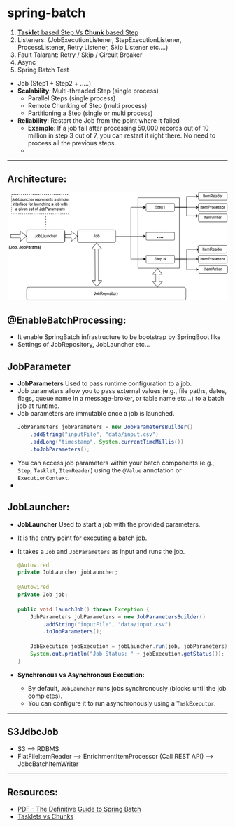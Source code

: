 # spring-batch
1. [**Tasklet** based Step Vs **Chunk** based Step](Readme-tasklet_vs_chunk.md)
2. Listeners: (JobExecutionListener, StepExecutionListener, ProcessListener, Retry Listener, Skip Listener etc....)
3. Fault Talarant: Retry / Skip / Circuit Breaker
4. Async
5. Spring Batch Test
- Job (Step1 + Step2 + .....)
- **Scalability**: Multi-threaded Step (single process)
  - Parallel Steps (single process)
  - Remote Chunking of Step (multi process)
  - Partitioning a Step (single or multi process)
- **Reliability**: Restart the Job from the point where it failed
  - **Example**: If a job fail after processing 50,000 records out of 10 million in step 3 out of 7, you can restart it right there. No need to process all the previous steps.
  - 




---



## Architecture:
![spring_batch_architecture.png](resources/SpringBatch_Architecture.drawio.png)

## @EnableBatchProcessing:
- It enable SpringBatch infrastructure to be bootstrap by SpringBoot like
- Settings of JobRepository, JobLauncher etc...


## JobParameter
- **JobParameters** Used to pass runtime configuration to a job.
- Job parameters allow you to pass external values (e.g., file paths, dates, flags, queue name in a message-broker, or table name etc...) to a batch job at runtime.
- Job parameters are immutable once a job is launched.
    ````java
    JobParameters jobParameters = new JobParametersBuilder()
        .addString("inputFile", "data/input.csv")
        .addLong("timestamp", System.currentTimeMillis())
        .toJobParameters();
    ````
- You can access job parameters within your batch components (e.g., `Step`, `Tasklet`, `ItemReader`) using the `@Value` annotation or `ExecutionContext`.
- 

## JobLauncher:
- **JobLauncher** Used to start a job with the provided parameters.
- It is the entry point for executing a batch job.
- It takes a `Job` and `JobParameters` as input and runs the job.

    ````java
    @Autowired
    private JobLauncher jobLauncher;
    
    @Autowired
    private Job job;
    
    public void launchJob() throws Exception {
        JobParameters jobParameters = new JobParametersBuilder()
            .addString("inputFile", "data/input.csv")
            .toJobParameters();
    
        JobExecution jobExecution = jobLauncher.run(job, jobParameters);
        System.out.println("Job Status: " + jobExecution.getStatus());
    }
    ````
- **Synchronous vs Asynchronous Execution:**
  - By default, `JobLauncher` runs jobs synchronously (blocks until the job completes).
  - You can configure it to run asynchronously using a `TaskExecutor`.



---
## S3JdbcJob
- S3 --> RDBMS
- FlatFileItemReader --> EnrichmentItemProcessor (Call REST API) --> JdbcBatchItemWriter


---


## Resources:
- [PDF - The Definitive Guide to Spring Batch](resources/the-definitive-guide-to-spring-batch.pdf)
- [Tasklets vs Chunks](https://www.baeldung.com/spring-batch-tasklet-chunk)